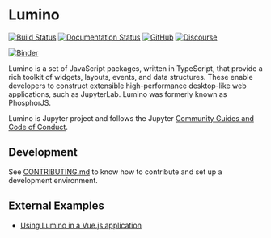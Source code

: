 # Lumino

[![Build Status](https://github.com/jupyterlab/lumino/workflows/Tests/badge.svg?branch=master)](https://github.com/jupyterlab/lumino/actions?query=branch%3Amaster+workflow%3A%22Tests%22)
[![Documentation Status](https://readthedocs.org/projects/jupyterlab/badge/?version=stable)](http://lumino.readthedocs.io/en/stable/)
[![GitHub](https://img.shields.io/badge/issue_tracking-github-blue.svg)](https://github.com/jupyterlab/lumino/issues)
[![Discourse](https://img.shields.io/badge/help_forum-discourse-blue.svg)](https://discourse.jupyter.org/c/jupyterlab)

[![Binder](https://mybinder.org/badge_logo.svg)](https://mybinder.org/v2/gh/jupyterlab/lumino/master?urlpath=lab/tree/examples)

Lumino is a set of JavaScript packages, written in TypeScript, that provide
a rich toolkit of widgets, layouts, events, and data structures. These enable
developers to construct extensible high-performance desktop-like web
applications, such as JupyterLab. Lumino was formerly known as PhosphorJS.

Lumino is Jupyter project and follows the Jupyter
[Community Guides and Code of Conduct](https://jupyter.readthedocs.io/en/latest/community/content-community.html).

## Development

See [CONTRIBUTING.md](./CONTRIBUTING.md) to know how to contribute and set up
a development environment.

## External Examples

- [Using Lumino in a Vue.js application](https://github.com/kinow/vue-lumino)
